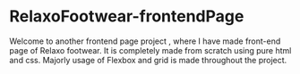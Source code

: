 # RelaxoFootwear-frontendPage
Welcome to another frontend page project , where I have made front-end page of Relaxo footwear.
It is completely made from scratch using pure html and css.
Majorly usage of Flexbox and grid is made throughout the project.
